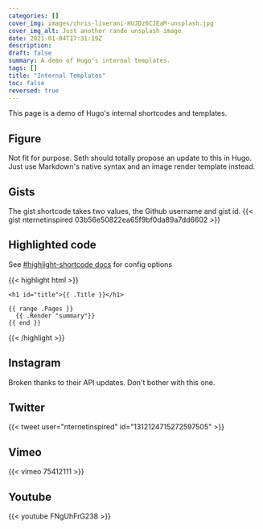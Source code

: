 ```yaml
---
categories: []
cover_img: images/chris-liverani-HUJDz6CJEaM-unsplash.jpg
cover_img_alt: Just another rando unsplash image
date: 2021-01-04T17:31:19Z
description:
draft: false
summary: A demo of Hugo's internal templates.
tags: []
title: "Internal Templates"
toc: false
reversed: true
---
```


This page is a demo of Hugo's internal shortcodes and templates.

## Figure
Not fit for purpose. Seth should totally propose an update to this in Hugo. Just use Markdown's native syntax and an image render template instead.

## Gists
The gist shortcode takes two values, the Github username and gist id.
{{< gist nternetinspired 03b56e50822ea65f9bf0da89a7dd6602 >}}

## Highlighted code
See [#highlight-shortcode docs](https://gohugo.io/content-management/syntax-highlighting/#highlight-shortcode) for config options

{{< highlight html >}}
<section id="main">

    <h1 id="title">{{ .Title }}</h1>

    {{ range .Pages }}
      {{ .Render "summary"}}
    {{ end }}

</section>
{{< /highlight >}}

## Instagram
Broken thanks to their API updates. Don't bother with this one.

## Twitter
{{< tweet user="nternetinspired" id="1312124715272597505" >}}

## Vimeo
{{< vimeo 75412111 >}}

## Youtube
{{< youtube FNgUhFrG238 >}}
